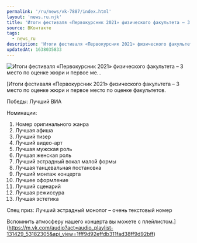 ```yaml
---
permalink: '/ru/news/vk-7887/index.html'
layout: 'news.ru.njk'
title: 'Итоги фестиваля «Первокурсник 2021» физического факультета – 3 место по оценке жюри и первое ме…'
source: ВКонтакте
tags:
  - news_ru
description: 'Итоги фестиваля «Первокурсник 2021» физического факультета – 3 место по оценке жюри и первое ме…'
updatedAt: 1638035833
---
```

![Итоги фестиваля «Первокурсник 2021» физического факультета – 3 место по оценке жюри и первое ме…](https://sun9-41.userapi.com/sun9-85/impf/c637630/v637630075/3d839/QoS1sHwG3kY.jpg?size=512x512&quality=96&sign=78f0106029e090c8282f188bbe1dea0a&c_uniq_tag=DWQlBPMdV7G6e1RMNqxkpsfBKDXbSPPbdWG3yity_dQ&type=album)

[Итоги фестиваля «Первокурсник 2021» физического факультета – 3 место по оценке жюри и первое место по оценке факультетов.

Победы:
Лучший ВИА

Номинации:
1. Номер оригинального жанра
2. Лучшая афиша
3. Лучший тизер
4. Лучший видео-арт
5. Лучшая мужская роль
6. Лучшая женская роль
7. Лучший эстрадный вокал малой формы
8. Лучшая танцевальная постановка
9. Лучший монтаж концерта
10. Лучшее оформление
11. Лучший сценарий
12. Лучшая режиссура
13. Лучшая эстетика

Спец приз: Лучший эстрадный монолог – очень текстовый номер

Вспомнить атмосферу нашего концерта вы можете с плейлистом.](https://m.vk.com/audio?act=audio_playlist-131429_53182305&api_view=1fff9d92effdb311fad38ff9d92bff)
